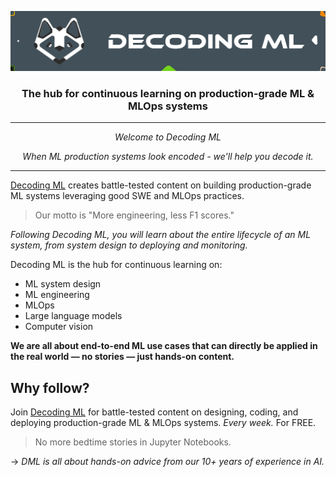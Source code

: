 <p align="center"><img src="https://github.com/DecodingML/.github/blob/main/media/banner_small.png?raw=true"></p>

<div align="center">
  <h3>The hub for continuous learning on production-grade ML & MLOps systems</h3>
</div>

----

<p align="center"><i>Welcome to Decoding ML</i></p>

<p align="center"><i>When ML production systems look encoded - we'll help you decode it.</i></p>

----

[Decoding ML](https://decodingml.substack.com/) creates battle-tested content on building production-grade ML systems leveraging good SWE and MLOps practices. 

> Our motto is "More engineering, less F1 scores."

*Following Decoding ML, you will learn about the entire lifecycle of an ML system, from system design to deploying and monitoring.*

Decoding ML is the hub for continuous learning on:

- ML system design
- ML engineering
- MLOps
- Large language models
- Computer vision

**We are all about end-to-end ML use cases that can directly be applied in the real world — no stories — just hands-on content.**

## Why follow?

Join [Decoding ML](https://decodingml.substack.com/) for battle-tested content on designing, coding, and deploying production-grade ML & MLOps systems. *Every week.* For FREE.

> No more bedtime stories in Jupyter Notebooks.

→ *DML is all about hands-on advice from our 10+ years of experience in AI.*

